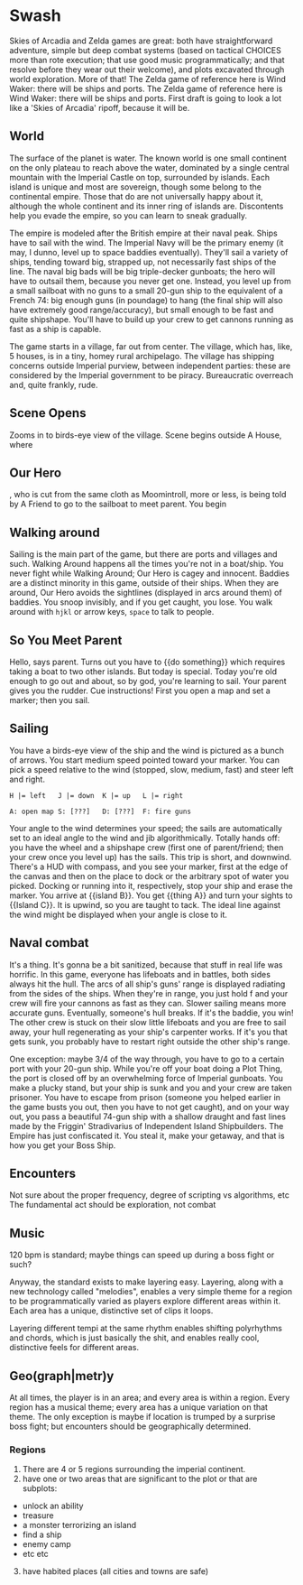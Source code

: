 # Swash

Skies of Arcadia and Zelda games are great: both have straightforward
adventure, simple but deep combat systems (based on tactical CHOICES more than
rote execution; that use good music programmatically; and that resolve before
they wear out their welcome), and plots excavated through world exploration.
More of that! The Zelda game of reference here is Wind Waker: there will be
ships and ports. The Zelda game of reference here is Wind Waker: there will be
ships and ports. First draft is going to look a lot like a 'Skies of Arcadia'
ripoff, because it will be.

## World

The surface of the planet is water. The known world is one small continent on
the only plateau to reach above the water, dominated by a single central
mountain with the Imperial Castle on top, surrounded by islands. Each island is
unique and most are sovereign, though some belong to the continental empire.
Those that do are not universally happy about it, although the whole continent
and its inner ring of islands are. Discontents help you evade the empire, so you
can learn to sneak gradually.

The empire is modeled after the British empire at their naval peak. Ships have
to sail with the wind. The Imperial Navy will be the primary enemy (it may, I
dunno, level up to space baddies eventually). They'll sail a variety of ships,
tending toward big, strapped up, not necessarily fast ships of the line. The
naval big bads will be big triple-decker gunboats; the hero will have to
outsail them, because you never get one. Instead, you level up from a small
sailboat with no guns to a small 20-gun ship to the equivalent of a French 74:
big enough guns (in poundage) to hang (the final ship will also have extremely
good range/accuracy), but small enough to be fast and quite shipshape. You'll
have to build up your crew to get cannons running as fast as a ship is capable.

The game starts in a village, far out from center. The village, which has, like,
5 houses, is in a tiny, homey rural archipelago. The village has shipping
concerns outside Imperial purview, between independent parties: these are
considered by the Imperial government to be piracy. Bureaucratic overreach and,
quite frankly, rude.

## Scene Opens
Zooms in to birds-eye view of the village. Scene begins outside A House, where

## Our Hero

, who is cut from the same cloth as Moomintroll, more or less, is being told by
A Friend to go to the sailboat to meet parent. You begin

## Walking around

Sailing is the main part of the game, but there are ports and villages and such.
Walking Around happens all the times you're not in a boat/ship. You never fight
while Walking Around; Our Hero is cagey and innocent. Baddies are a distinct
minority in this game, outside of their ships. When they are around, Our Hero
avoids the sightlines (displayed in arcs around them) of baddies. You snoop
invisibly, and if you get caught, you lose. You walk around with `hjkl` or arrow
keys, `space` to talk to people.

## So You Meet Parent

Hello, says parent. Turns out you have to {{do something}} which requires taking
a boat to two other islands. But today is special. Today you're old enough to go
out and about, so by god, you're learning to sail. Your parent gives you the
rudder. Cue instructions! First you open a map and set a marker; then you sail.

## Sailing

You have a birds-eye view of the ship and the wind is pictured as a bunch of
arrows. You start medium speed pointed toward your marker. You can pick a speed
relative to the wind (stopped, slow, medium, fast) and steer left and right.

`H |= left   J |= down  K |= up   L |= right`

`A: open map S: [???]   D: [???]  F: fire guns`

Your angle to the wind determines your speed; the sails are automatically set
to an ideal angle to the wind and jib algorithmically. Totally hands off: you
have the wheel and a shipshape crew (first one of parent/friend; then your crew
once you level up) has the sails. This trip is short, and downwind. There's a
HUD with compass, and you see your marker, first at the edge of the canvas and
then on the place to dock or the arbitrary spot of water you picked. Docking or
running into it, respectively, stop your ship and erase the marker. You arrive
at {{island B}}. You get {{thing A}} and turn your sights to {{Island C}}. It is
upwind, so you are taught to tack. The ideal line against the wind might be
displayed when your angle is close to it.

## Naval combat

It's a thing. It's gonna be a bit sanitized, because that stuff in real life was
horrific. In this game, everyone has lifeboats and in battles, both sides always
hit the hull. The arcs of all ship's guns' range is displayed radiating from the
sides of the ships. When they're in range, you just hold f and your crew will
fire your cannons as fast as they can. Slower sailing means more accurate guns.
Eventually, someone's hull breaks. If it's the baddie, you win! The other crew
is stuck on their slow little lifeboats and you are free to sail away, your hull
regenerating as your ship's carpenter works. If it's you that gets sunk, you
probably have to restart right outside the other ship's range.

One exception: maybe 3/4 of the way through, you have to go to a certain port
with your 20-gun ship. While you're off your boat doing a Plot Thing, the port
is closed off by an overwhelming force of Imperial gunboats. You make a plucky
stand, but your ship is sunk and you and your crew are taken prisoner. You have
to escape from prison (someone you helped earlier in the game busts you out,
then you have to not get caught), and on your way out, you pass a beautiful
74-gun ship with a shallow draught and fast lines made by the Friggin'
Stradivarius of Independent Island Shipbuilders. The Empire has just confiscated
it. You steal it, make your getaway, and that is how you get your Boss Ship.

## Encounters
Not sure about the proper frequency, degree of scripting vs algorithms, etc
The fundamental act should be exploration, not combat

## Music
120 bpm is standard; maybe things can speed up during a boss fight or such?

Anyway, the standard exists to make layering easy. Layering, along with a new
technology called "melodies", enables a very simple theme for a region to be
programmatically varied as players explore different areas within it. Each area
has a unique, distinctive set of clips it loops.

Layering different tempi at the same rhythm enables shifting polyrhythms and
chords, which is just basically the shit, and enables really cool, distinctive
feels for different areas.

## Geo(graph|metr)y
At all times, the player is in an area; and every area is within a region. Every
region has a musical theme; every area has a unique variation on that theme. The
only exception is maybe if location is trumped by a surprise boss fight; but
encounters should be geographically determined.
### Regions
1. There are 4 or 5 regions surrounding the imperial continent.
2. have one or two areas that are significant to the plot or that are subplots:
  * unlock an ability
  * treasure
  * a monster terrorizing an island
  * find a ship
  * enemy camp
  * etc etc
3. have habited places (all cities and towns are safe)
